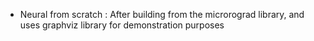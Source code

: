 + Neural from scratch : After building from the microrograd library, and uses graphviz library for demonstration purposes
